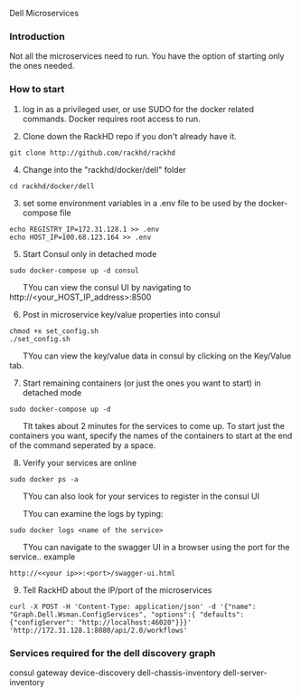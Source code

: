 Dell Microservices

### Introduction
Not all the microservices need to run.  You have the option of starting only the ones needed.

### How to start

1. log in as a privileged user, or use SUDO for the docker related commands.  Docker requires root access to run.

2. Clone down the RackHD repo if you don't already have it.
~~~
git clone http://github.com/rackhd/rackhd
~~~

4.  Change into the "rackhd/docker/dell" folder
~~~
cd rackhd/docker/dell
~~~

3. set some environment variables in a .env file to be used by the docker-compose file
~~~
echo REGISTRY_IP=172.31.128.1 >> .env
echo HOST_IP=100.68.123.164 >> .env
~~~

5. Start Consul only in detached mode
~~~
sudo docker-compose up -d consul
~~~
&nbsp;&nbsp;&nbsp;&nbsp;&nbsp;&nbsp;TYou can view the consul UI by navigating to http://<your_HOST_IP_address>:8500

6. Post in microservice key/value properties into consul
~~~
chmod +x set_config.sh
./set_config.sh
~~~
&nbsp;&nbsp;&nbsp;&nbsp;&nbsp;&nbsp;TYou can view the key/value data in consul by clicking on the Key/Value tab.

7. Start remaining containers (or just the ones you want to start) in detached mode
~~~
sudo docker-compose up -d
~~~
&nbsp;&nbsp;&nbsp;&nbsp;&nbsp;&nbsp;TIt takes about 2 minutes for the services to come up. To start just the containers you want, specify the names of the containers to start at the end of the command seperated by a space.

8. Verify your services are online
~~~
sudo docker ps -a
~~~
&nbsp;&nbsp;&nbsp;&nbsp;&nbsp;&nbsp;TYou can also look for your services to register in the consul UI

&nbsp;&nbsp;&nbsp;&nbsp;&nbsp;&nbsp;TYou can examine the logs by typing:
~~~
sudo docker logs <name of the service>
~~~ 
&nbsp;&nbsp;&nbsp;&nbsp;&nbsp;&nbsp;TYou can navigate to the swagger UI in a browser using the port for the service.. example 
~~~
http://<<your ip>>:<port>/swagger-ui.html
~~~

9. Tell RackHD about the IP/port of the microservices
~~~
curl -X POST -H 'Content-Type: application/json' -d '{"name": "Graph.Dell.Wsman.ConfigServices", "options":{ "defaults": {"configServer": "http://localhost:46020"}}}' 'http://172.31.128.1:8080/api/2.0/workflows'
~~~

### Services required for the dell discovery graph
consul gateway device-discovery dell-chassis-inventory dell-server-inventory
